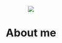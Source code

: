 <p align="center">
  <img src="https://github-readme-stats.vercel.app/api?username=luisfesantos&show_icons=true&theme=merko"/>
</p>

<h1 align="center"> About me </h1>

<!--
**luisfesantos/luisfesantos** is a ✨ _special_ ✨ repository because its `README.md` (this file) appears on your GitHub profile.
